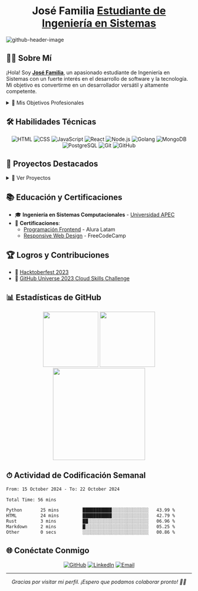 <h1 align="center"> José Familia <a href="">Estudiante de Ingeniería en Sistemas</a></h1>

![github-header-image](https://github.com/user-attachments/assets/733deca7-64fa-41a6-bff2-568fea7f935d)

## 👨‍💻 Sobre Mí

¡Hola! Soy <strong><a href="https://josefamilia.me" target="_blank" rel="noopener noreferrer">José Familia</a></strong>, un apasionado estudiante de Ingeniería en Sistemas con un fuerte interés en el desarrollo de software y la tecnología. Mi objetivo es convertirme en un desarrollador versátil y altamente competente.

<details>
<summary>🎯 Mis Objetivos Profesionales</summary>

- 🌟 Convertirme en un desarrollador Full Stack experto
- 🌐 Contribuir a proyectos de código abierto innovadores
- 📚 Aprender continuamente sobre arquitecturas de software avanzadas
- 🚀 Desarrollar soluciones tecnológicas que impacten positivamente en la sociedad

</details>

## 🛠 Habilidades Técnicas

<div align="center">

![HTML](https://img.shields.io/badge/HTML-E34F26?style=for-the-badge&logo=html5&logoColor=white)
![CSS](https://img.shields.io/badge/CSS-1572B6?style=for-the-badge&logo=css3&logoColor=white)
![JavaScript](https://img.shields.io/badge/JavaScript-F7DF1E?style=for-the-badge&logo=javascript&logoColor=black)
![React](https://img.shields.io/badge/React-61DAFB?style=for-the-badge&logo=react&logoColor=black)
![Node.js](https://img.shields.io/badge/Node.js-339933?style=for-the-badge&logo=node.js&logoColor=white)
![Golang](https://img.shields.io/badge/Go-00ADD8?style=for-the-badge&logo=go&logoColor=white)
![MongoDB](https://img.shields.io/badge/MongoDB-47A248?style=for-the-badge&logo=mongodb&logoColor=white)
![PostgreSQL](https://img.shields.io/badge/PostgreSQL-4169E1?style=for-the-badge&logo=postgresql&logoColor=white)
![Git](https://img.shields.io/badge/Git-F05032?style=for-the-badge&logo=git&logoColor=white)
![GitHub](https://img.shields.io/badge/GitHub-181717?style=for-the-badge&logo=github&logoColor=white)

</div>

## 💼 Proyectos Destacados

<details>
<summary>📁 Ver Proyectos</summary>

[![AutoSeacrh-Script](https://github-readme-stats.vercel.app/api/pin/?username=Jose-Familia&repo=AutoSeacrh-Script&theme=react)](https://github.com/Jose-Familia/AutoSeacrh-Script)
[![Prisma-Users-API](https://github-readme-stats.vercel.app/api/pin/?username=Jose-Familia&repo=Prisma-Users-API&theme=react)](https://github.com/Jose-Familia/Prisma-Users-API)
[![MERM-Frontend](https://github-readme-stats.vercel.app/api/pin/?username=Jose-Familia&repo=MERM-Frontend&theme=react)](https://github.com/Jose-Familia/MERM-Frontend)
[![Books_Crud](https://github-readme-stats.vercel.app/api/pin/?username=Jose-Familia&repo=Books_Crud&theme=react)](https://github.com/Jose-Familia/Books_Crud)
[![Portfolio](https://github-readme-stats.vercel.app/api/pin/?username=Jose-Familia&repo=Portfolio&theme=react)](https://github.com/Jose-Familia/Portfolio)
[![Caesar-cipher](https://github-readme-stats.vercel.app/api/pin/?username=Jose-Familia&repo=Caesar-cipher&theme=react)](https://github.com/Jose-Familia/Caesar-cipher)

</details>

## 📚 Educación y Certificaciones

- 🎓 **Ingeniería en Sistemas Computacionales** - [Universidad APEC](https://unapec.edu.do)
- 📜 **Certificaciones**:
  - [Programación Frontend](https://app.aluracursos.com/user/Familiajoserene/fullCertificate/a3c142864461f440423656cc397e8632) - Alura Latam
  - [Responsive Web Design](https://www.freecodecamp.org/certification/JoseReneFamilia/responsive-web-design) - FreeCodeCamp

## 🏆 Logros y Contribuciones

- 🎉 [Hacktoberfest 2023](https://www.holopin.io/userbadge/cm15klvju35030cmmxfh301gc)
- 🌟 [GitHub Universe 2023 Cloud Skills Challenge](https://learn.microsoft.com/api/achievements/share/es-es/JoseFamilia-0966/WA4YTS3N?sharingId=7C7093112995AB10)

## 📊 Estadísticas de GitHub

<div align="center">

<img height="150em" src="https://github-readme-stats.vercel.app/api?username=jose-familia&theme=react&show_icons=true&hide_border=false&count_private=true"/>

<img height="150em" src="https://github-readme-stats.vercel.app/api/top-langs/?username=jose-familia&theme=react&show_icons=true&hide_border=false&layout=compact"/>

<img height="250em" src="https://github-readme-streak-stats.herokuapp.com/?user=jose-familia&theme=react&hide_border=false"/>

</div>

## ⏱ Actividad de Codificación Semanal
<!--START_SECTION:waka-->

```txt
From: 15 October 2024 - To: 22 October 2024

Total Time: 56 mins

Python       25 mins         ███████████░░░░░░░░░░░░░░   43.99 %
HTML         24 mins         ███████████░░░░░░░░░░░░░░   42.79 %
Rust         3 mins          ██░░░░░░░░░░░░░░░░░░░░░░░   06.96 %
Markdown     2 mins          █░░░░░░░░░░░░░░░░░░░░░░░░   05.25 %
Other        0 secs          ░░░░░░░░░░░░░░░░░░░░░░░░░   00.86 %
```

<!--END_SECTION:waka-->
## 🌐 Conéctate Conmigo

<div align="center">

[![GitHub](https://img.shields.io/badge/GitHub-181717?style=for-the-badge&logo=github&logoColor=white)](https://github.com/Jose-Familia)
[![LinkedIn](https://img.shields.io/badge/LinkedIn-0077B5?style=for-the-badge&logo=linkedin&logoColor=white)](https://www.linkedin.com/in/jrfamilia/)
[![Email](https://img.shields.io/badge/Email-D14836?style=for-the-badge&logo=gmail&logoColor=white)](mailto:familiajoserene@gmail.com)

</div>

---

<div align="center">
  <i>Gracias por visitar mi perfil. ¡Espero que podamos colaborar pronto! 👋🤍</i>
</div>
